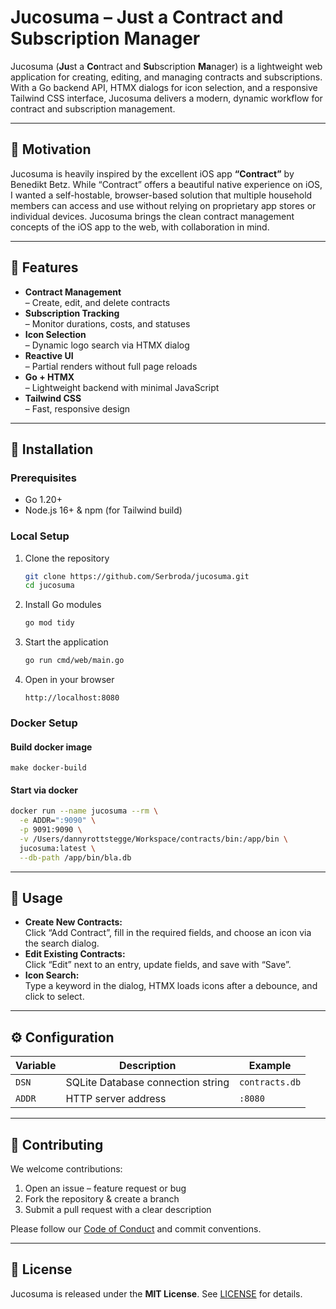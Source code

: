 # Jucosuma – Just a Contract and Subscription Manager

Jucosuma (**Ju**st a **Co**ntract and **Su**bscription **Ma**nager) is a lightweight web application for creating, editing, and managing contracts and subscriptions. With a Go backend API, HTMX dialogs for icon selection, and a responsive Tailwind CSS interface, Jucosuma delivers a modern, dynamic workflow for contract and subscription management.

---

## 🎯 Motivation

Jucosuma is heavily inspired by the excellent iOS app **“Contract”** by Benedikt Betz. While “Contract” offers a beautiful native experience on iOS, I wanted a self-hostable, browser-based solution that multiple household members can access and use without relying on proprietary app stores or individual devices. Jucosuma brings the clean contract management concepts of the iOS app to the web, with collaboration in mind.

---

## 📝 Features

- **Contract Management**  
  – Create, edit, and delete contracts  
- **Subscription Tracking**  
  – Monitor durations, costs, and statuses  
- **Icon Selection**  
  – Dynamic logo search via HTMX dialog  
- **Reactive UI**  
  – Partial renders without full page reloads  
- **Go + HTMX**  
  – Lightweight backend with minimal JavaScript  
- **Tailwind CSS**  
  – Fast, responsive design  

---

## 🔧 Installation

### Prerequisites

- Go 1.20+  
- Node.js 16+ & npm (for Tailwind build)  

### Local Setup

1. Clone the repository  
   ```bash
   git clone https://github.com/Serbroda/jucosuma.git
   cd jucosuma
   ```
2. Install Go modules  
   ```bash
   go mod tidy
   ```
3. Start the application  
   ```bash
   go run cmd/web/main.go
   ```
4. Open in your browser  
   ```
   http://localhost:8080
   ```

### Docker Setup

#### Build docker image

```
make docker-build
```

#### Start via docker

```bash
docker run --name jucosuma --rm \
  -e ADDR=":9090" \
  -p 9091:9090 \
  -v /Users/dannyrottstegge/Workspace/contracts/bin:/app/bin \
  jucosuma:latest \
  --db-path /app/bin/bla.db
```
---

## 🚀 Usage

- **Create New Contracts:**  
  Click “Add Contract”, fill in the required fields, and choose an icon via the search dialog.  
- **Edit Existing Contracts:**  
  Click “Edit” next to an entry, update fields, and save with “Save”.  
- **Icon Search:**  
  Type a keyword in the dialog, HTMX loads icons after a debounce, and click to select.

---

## ⚙️ Configuration

| Variable | Description                       | Example        |
|----------|-----------------------------------|----------------|
| `DSN`    | SQLite Database connection string | `contracts.db` |
| `ADDR`   | HTTP server address               | `:8080`        |


---

## 🤝 Contributing

We welcome contributions:

1. Open an issue – feature request or bug  
2. Fork the repository & create a branch  
3. Submit a pull request with a clear description  

Please follow our [Code of Conduct](CODE_OF_CONDUCT.md) and commit conventions.

---

## 📄 License

Jucosuma is released under the **MIT License**. See [LICENSE](LICENSE) for details.

